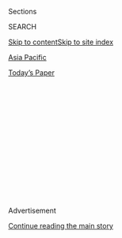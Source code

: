 <div id="app">

<div>

<div>

<div>

<div class="NYTAppHideMasthead css-1q2w90k e1suatyy0">

<div class="section css-ui9rw0 e1suatyy2">

<div class="css-eph4ug er09x8g0">

<div class="css-6n7j50">

</div>

<span class="css-1dv1kvn">Sections</span>

<div class="css-10488qs">

<span class="css-1dv1kvn">SEARCH</span>

</div>

[Skip to content](#site-content)[Skip to site index](#site-index)

</div>

<div id="masthead-section-label" class="css-1wr3we4 eaxe0e00">

[Asia
Pacific](https://www.nytimes3xbfgragh.onion/section/world/asia)

</div>

<div class="css-10698na e1huz5gh0">

</div>

</div>

<div id="masthead-bar-one" class="section hasLinks css-15hmgas e1csuq9d3">

<div class="css-uqyvli e1csuq9d0">

</div>

<div class="css-1uqjmks e1csuq9d1">

</div>

<div class="css-9e9ivx">

[](https://myaccount.nytimes3xbfgragh.onion/auth/login?response_type=cookie&client_id=vi)

</div>

<div class="css-1bvtpon e1csuq9d2">

[Today’s
Paper](https://www.nytimes3xbfgragh.onion/section/todayspaper)

</div>

</div>

</div>

</div>

<div data-aria-hidden="false">

<div id="site-content" data-role="main">

<div>

<div class="css-1aor85t" style="opacity:0.000000001;z-index:-1;visibility:hidden">

<div class="css-1hqnpie">

<div class="css-epjblv">

<span class="css-17xtcya">[Asia
Pacific](/section/world/asia)</span><span class="css-x15j1o">|</span><span class="css-fwqvlz">Galaxy
Note 7 Recall Dismays South Korea, the ‘Republic of
Samsung’</span>

</div>

<div class="css-k008qs">

<div class="css-1iwv8en">

<span class="css-18z7m18"></span>

<div>

</div>

</div>

<span class="css-1n6z4y">https://nyti.ms/2exvBXa</span>

<div class="css-1705lsu">

<div class="css-4xjgmj">

<div class="css-4skfbu" data-role="toolbar" data-aria-label="Social Media Share buttons, Save button, and Comments Panel with current comment count" data-testid="share-tools">

  - 
  - 
  - 
  - 
    
    <div class="css-6n7j50">
    
    </div>

  - 

</div>

</div>

</div>

</div>

</div>

</div>

<div class="css-13pd83m">

</div>

<div id="top-wrapper" class="css-1sy8kpn">

<div id="top-slug" class="css-l9onyx">

Advertisement

</div>

[Continue reading the main
story](#after-top)

<div class="ad top-wrapper" style="text-align:center;height:100%;display:block;min-height:250px">

<div id="top" class="place-ad" data-position="top" data-size-key="top">

</div>

</div>

<div id="after-top">

</div>

</div>

<div id="sponsor-wrapper" class="css-1hyfx7x">

<div id="sponsor-slug" class="css-19vbshk">

Supported by

</div>

[Continue reading the main
story](#after-sponsor)

<div id="sponsor" class="ad sponsor-wrapper" style="text-align:center;height:100%;display:block">

</div>

<div id="after-sponsor">

</div>

</div>

<div class="css-1vkm6nb ehdk2mb0">

# Galaxy Note 7 Recall Dismays South Korea, the ‘Republic of Samsung’

</div>

<div class="css-79elbk" data-testid="photoviewer-wrapper">

<div class="css-z3e15g" data-testid="photoviewer-wrapper-hidden">

</div>

<div class="css-1a48zt4 ehw59r15" data-testid="photoviewer-children">

![<span class="css-16f3y1r e13ogyst0" data-aria-hidden="true">A man
passes by a Samsung electronics shop in South Korea, where life can
literally begin and end with
Samsung.</span><span class="css-cnj6d5 e1z0qqy90" itemprop="copyrightHolder"><span class="css-1ly73wi e1tej78p0">Credit...</span><span><span>Ahn
Young-Joon/Associated
Press</span></span></span>](https://static01.graylady3jvrrxbe.onion/images/2016/10/23/world/23KOREA/23KOREA-articleLarge.jpg?quality=75&auto=webp&disable=upscale)

</div>

</div>

<div class="css-xt80pu e12qa4dv0">

<div class="css-18e8msd">

<div class="css-vp77d3 epjyd6m0">

<div class="css-1baulvz">

By [<span class="css-1baulvz last-byline" itemprop="name">Choe
Sang-Hun</span>](http://www.nytimes3xbfgragh.onion/by/choe-sang-hun)

</div>

</div>

  - Oct. 22,
    2016

  - 
    
    <div class="css-4xjgmj">
    
    <div class="css-d8bdto" data-role="toolbar" data-aria-label="Social Media Share buttons, Save button, and Comments Panel with current comment count" data-testid="share-tools">
    
      - 
      - 
      - 
      - 
        
        <div class="css-6n7j50">
        
        </div>
    
      - 
    
    </div>
    
    </div>

</div>

</div>

<div class="section meteredContent css-1r7ky0e" name="articleBody" itemprop="articleBody">

<div class="css-1fanzo5 StoryBodyCompanionColumn">

<div class="css-53u6y8">

SEOUL, South Korea — A former South Korean teacher, Kim Jeong-min was at
Narita Airport in Japan this month when he watched a television news
report that Samsung Electronics’s Galaxy Note 7 smartphone was banned on
airplanes because it was prone to [catching
fire](http://www.nytimes3xbfgragh.onion/2016/09/03/business/samsung-galaxy-note-battery.html?_r=0).

Mr. Kim, 58, said he had felt humiliated, as if the non-Koreans in the
airport lounge were looking at him.

Though he does not own a Galaxy Note 7, his reaction was typical of the
intense feelings South Koreans hold toward Samsung, the most dramatic
corporate success story to emerge from the country’s transformation from
a war-torn agrarian nation to a global economic powerhouse.

“Whether we like it or not, Samsung is to the global market what our
national team is in the Olympics,” Mr. Kim said.

</div>

</div>

<div class="css-1fanzo5 StoryBodyCompanionColumn">

<div class="css-53u6y8">

Calling Samsung this country’s biggest and most profitable company
hardly describes its special (but not always favorable) place in minds
here. Some South Koreans say they live in the “Republic of Samsung.”

Life can literally begin and end with Samsung: One can be born in a
Samsung hospital; attend a Samsung university; honeymoon in a Samsung
hotel; stock a Samsung-built apartment with Samsung appliances bought
with a Samsung credit card; take children to Samsung amusement parks;
and have one’s body, upon death, taken to a Samsung funeral center.

For South Koreans, the company’s progression from an assembler of clunky
transistor radio sets to the world’s leading producer of flat-panel
television sets, computer chips and smartphones is a source of national
pride. Last year, Samsung accounted for 20 percent of South Korea’s $527
billion in exports. That pride was dented, and economic unease deepened,
when Samsung recalled more than three million Note 7 smartphones
globally and [decided not to
produce](http://www.nytimes3xbfgragh.onion/2016/10/12/business/international/samsung-galaxy-note7-terminated.html)
any more because some devices heated up and burst into flames.

“This is not just Samsung’s trouble. It’s trouble for the entire
economy,” the opposition leader Moon Jae-in, a potential contender in
next year’s presidential election, said this month, referring to the
Note 7 crisis. “Because people take pride in Samsung as a brand
representing South Korea, it is their trouble, too.”

On Thursday, President Park Geun-hye voiced concern about the Galaxy
Note 7 recall’s impact on exports. The economy has taken recent hits
from rising unemployment rates and [the bankruptcy of
Hanjin](http://www.nytimes3xbfgragh.onion/2016/09/16/business/dealbook/lack-of-planning-hampers-hanjin-shipping-bankruptcy.html),
a major shipping company. Its shipyards, among the world’s largest, are
laying off thousands after posting huge losses because of shrinking
orders and competition from lower-cost rivals in China.

</div>

</div>

<div class="css-1fanzo5 StoryBodyCompanionColumn">

<div class="css-53u6y8">

Samsung is the best-known brand name South Korea has ever produced,
ranking seventh in the [100 best global
brands](http://interbrand.com/best-brands/best-global-brands/2016/ranking/)
compiled by Interbrand, a brand consultancy. Its Galaxy smartphones have
lifted its — and by extension South Korea’s — high-tech image more than
any other Korean product.

Having already overtaken Sony and other Japanese companies it once
mimicked, Samsung has grown powerful enough to challenge Apple, an icon
of American innovation.

To many South Koreans, the Note 7 recall, the biggest ever in the mobile
phone industry, is just [another painful lesson for
Samsung](http://www.nytimes3xbfgragh.onion/2016/10/13/business/international/samsung-galaxy-note7-profit-battery-fires.html)
to learn from and pay for — the recall is estimated to cost it $6.2
billion — in its quest to dominate yet another industry.

“All manufacturing companies, including the American and Japanese, make
mistakes,” said Park Bo-yeon, 29, who was recently browsing in a handset
shop in downtown Seoul where a notice urged customers to hand in Note
7s. “What matters is whether you can learn from them and move on.
Samsung always has.”

Ms. Park suspected that the Note 7 fiasco had been overblown by the
American news media, which she said looked down on Samsung. She said she
was disappointed that Samsung had failed to explain why some Note 7s
heated up and caught fire. But she was equally impressed by Samsung’s
“courageous decision to terminate the Note 7 before anyone died.”

Among South Koreans, though, the name Samsung also evokes greed and
secrecy. They often describe the company as a predator that makes
profits not so much through innovation as by ruthlessly squeezing its
numerous domestic parts suppliers.

And Samsung has never shaken off its image as an imitator, though a
highly efficient one. (Last year, it was ordered to pay $548 million in
damages to Apple for infringing on its iPhone design patents, [a case
that is
now](http://www.nytimes3xbfgragh.onion/2016/03/22/technology/supreme-court-to-hear-samsung-appeal-on-apple-patent-award.html)
at the United States Supreme Court.)

</div>

</div>

<div class="css-1fanzo5 StoryBodyCompanionColumn">

<div class="css-53u6y8">

The Note 7 disaster raised more doubt about Samsung’s reputation. It
also reminded South Koreans that their export-driven economy depended so
heavily on Samsung and a handful of other family-controlled
conglomerates, or chaebol, that they often feel it is held hostage to
them.

“The saying that Samsung’s good and bad luck is our country’s good and
bad luck is propaganda manufactured by Samsung and media and politicians
beholden to it,” said Kim Sang-gyun, 32, who was visiting the same shop
as Ms. Park. “Why should I worry about Samsung’s trouble unless I owned
a Samsung share or Note 7? And I don’t.”

Samsung is the most successful among the chaebol, which spearheaded
South Korea’s industrialization by copying foreign competitors’ products
but making them cheaper, better and faster.

China is now using the same model to threaten South Korea in the
industries it has dominated through the “fast follower” strategy:
shipbuilding, semiconductor and smartphones. South Korea sees itself as
in a constant race to catch up with innovators like Apple while
struggling to keep a step ahead of Chinese rivals.

The Note 7 humiliation left many South Koreans wondering whether Samsung
— and South Korea in general — is stumbling in that race.

“They say Samsung is the strongest among our country’s businesses,” said
Mr. Kim, the former teacher. “That’s why its Note 7 failure worries me.
It kind of shows our limit.”

</div>

</div>

</div>

<div>

</div>

<div>

</div>

<div>

</div>

<div>

<div id="bottom-wrapper" class="css-1ede5it">

<div id="bottom-slug" class="css-l9onyx">

Advertisement

</div>

[Continue reading the main
story](#after-bottom)

<div id="bottom" class="ad bottom-wrapper" style="text-align:center;height:100%;display:block;min-height:90px">

</div>

<div id="after-bottom">

</div>

</div>

</div>

</div>

</div>

## Site Index

<div>

</div>

## Site Information Navigation

  - [© <span>2020</span> <span>The New York Times
    Company</span>](https://help.nytimes3xbfgragh.onion/hc/en-us/articles/115014792127-Copyright-notice)

<!-- end list -->

  - [NYTCo](https://www.nytco.com/)
  - [Contact
    Us](https://help.nytimes3xbfgragh.onion/hc/en-us/articles/115015385887-Contact-Us)
  - [Work with us](https://www.nytco.com/careers/)
  - [Advertise](https://nytmediakit.com/)
  - [T Brand Studio](http://www.tbrandstudio.com/)
  - [Your Ad
    Choices](https://www.nytimes3xbfgragh.onion/privacy/cookie-policy#how-do-i-manage-trackers)
  - [Privacy](https://www.nytimes3xbfgragh.onion/privacy)
  - [Terms of
    Service](https://help.nytimes3xbfgragh.onion/hc/en-us/articles/115014893428-Terms-of-service)
  - [Terms of
    Sale](https://help.nytimes3xbfgragh.onion/hc/en-us/articles/115014893968-Terms-of-sale)
  - [Site
    Map](https://spiderbites.nytimes3xbfgragh.onion)
  - [Help](https://help.nytimes3xbfgragh.onion/hc/en-us)
  - [Subscriptions](https://www.nytimes3xbfgragh.onion/subscription?campaignId=37WXW)

</div>

</div>

</div>

</div>
